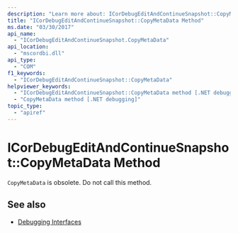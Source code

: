 ```yaml
---
description: "Learn more about: ICorDebugEditAndContinueSnapshot::CopyMetaData Method"
title: "ICorDebugEditAndContinueSnapshot::CopyMetaData Method"
ms.date: "03/30/2017"
api_name:
  - "ICorDebugEditAndContinueSnapshot.CopyMetaData"
api_location:
  - "mscordbi.dll"
api_type:
  - "COM"
f1_keywords:
  - "ICorDebugEditAndContinueSnapshot::CopyMetaData"
helpviewer_keywords:
  - "ICorDebugEditAndContinueSnapshot::CopyMetaData method [.NET debugging]"
  - "CopyMetaData method [.NET debugging]"
topic_type:
  - "apiref"
---
```

# ICorDebugEditAndContinueSnapshot::CopyMetaData Method

`CopyMetaData` is obsolete. Do not call this method.

## See also

- [Debugging Interfaces](debugging-interfaces.md)
